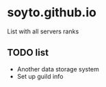 # soyto.github.io

List with all servers ranks

## TODO list

- Another data storage system
- Set up guild info
